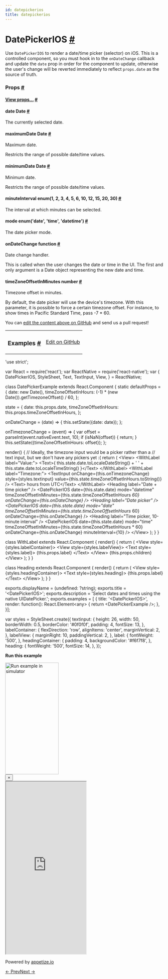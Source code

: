 ```yaml
---
id: datepickerios
title: datepickerios
---
```

<a id="content"></a><h1><a class="anchor" name="datepickerios"></a>DatePickerIOS <a class="hash-link" href="docs/datepickerios.html#datepickerios">#</a></h1><div><div><p>Use <code>DatePickerIOS</code> to render a date/time picker (selector) on iOS.  This is
a controlled component, so you must hook in to the <code>onDateChange</code> callback
and update the <code>date</code> prop in order for the component to update, otherwise
the user's change will be reverted immediately to reflect <code>props.date</code> as the
source of truth.</p></div><h3><a class="anchor" name="props"></a>Props <a class="hash-link" href="docs/datepickerios.html#props">#</a></h3><div class="props"><div class="prop"><h4 class="propTitle"><a class="anchor" name="view"></a><a href="docs/view.html#props">View props...</a> <a class="hash-link" href="docs/datepickerios.html#view">#</a></h4></div><div class="prop"><h4 class="propTitle"><a class="anchor" name="date"></a>date <span class="propType">Date</span> <a class="hash-link" href="docs/datepickerios.html#date">#</a></h4><div><p>The currently selected date.</p></div></div><div class="prop"><h4 class="propTitle"><a class="anchor" name="maximumdate"></a>maximumDate <span class="propType">Date</span> <a class="hash-link" href="docs/datepickerios.html#maximumdate">#</a></h4><div><p>Maximum date.</p><p>Restricts the range of possible date/time values.</p></div></div><div class="prop"><h4 class="propTitle"><a class="anchor" name="minimumdate"></a>minimumDate <span class="propType">Date</span> <a class="hash-link" href="docs/datepickerios.html#minimumdate">#</a></h4><div><p>Minimum date.</p><p>Restricts the range of possible date/time values.</p></div></div><div class="prop"><h4 class="propTitle"><a class="anchor" name="minuteinterval"></a>minuteInterval <span class="propType">enum(1, 2, 3, 4, 5, 6, 10, 12, 15, 20, 30)</span> <a class="hash-link" href="docs/datepickerios.html#minuteinterval">#</a></h4><div><p>The interval at which minutes can be selected.</p></div></div><div class="prop"><h4 class="propTitle"><a class="anchor" name="mode"></a>mode <span class="propType">enum('date', 'time', 'datetime')</span> <a class="hash-link" href="docs/datepickerios.html#mode">#</a></h4><div><p>The date picker mode.</p></div></div><div class="prop"><h4 class="propTitle"><a class="anchor" name="ondatechange"></a>onDateChange <span class="propType">function</span> <a class="hash-link" href="docs/datepickerios.html#ondatechange">#</a></h4><div><p>Date change handler.</p><p>This is called when the user changes the date or time in the UI.
The first and only argument is a Date object representing the new
date and time.</p></div></div><div class="prop"><h4 class="propTitle"><a class="anchor" name="timezoneoffsetinminutes"></a>timeZoneOffsetInMinutes <span class="propType">number</span> <a class="hash-link" href="docs/datepickerios.html#timezoneoffsetinminutes">#</a></h4><div><p>Timezone offset in minutes.</p><p>By default, the date picker will use the device's timezone. With this
parameter, it is possible to force a certain timezone offset. For
instance, to show times in Pacific Standard Time, pass -7 * 60.</p></div></div></div></div><p class="edit-page-block">You can <a target="_blank" href="https://github.com/facebook/react-native/blob/master/Libraries/Components/DatePicker/DatePickerIOS.ios.js">edit the content above on GitHub</a> and send us a pull request!</p><div><div><table width="100%"><tbody><tr><td><h3><a class="anchor" name="examples"></a>Examples <a class="hash-link" href="docs/datepickerios.html#examples">#</a></h3></td><td style="text-align:right;"><a target="_blank" href="https://github.com/facebook/react-native/blob/master/Examples/UIExplorer/js/DatePickerIOSExample.js">Edit on GitHub</a></td></tr></tbody></table><div class="example-container"><div class="prism language-javascript"><span class="token string">'use strict'</span><span class="token punctuation">;</span>

<span class="token keyword">var</span> React <span class="token operator">=</span> <span class="token function">require<span class="token punctuation">(</span></span><span class="token string">'react'</span><span class="token punctuation">)</span><span class="token punctuation">;</span>
<span class="token keyword">var</span> ReactNative <span class="token operator">=</span> <span class="token function">require<span class="token punctuation">(</span></span><span class="token string">'react-native'</span><span class="token punctuation">)</span><span class="token punctuation">;</span>
<span class="token keyword">var</span> <span class="token punctuation">{</span>
  DatePickerIOS<span class="token punctuation">,</span>
  StyleSheet<span class="token punctuation">,</span>
  Text<span class="token punctuation">,</span>
  TextInput<span class="token punctuation">,</span>
  View<span class="token punctuation">,</span>
<span class="token punctuation">}</span> <span class="token operator">=</span> ReactNative<span class="token punctuation">;</span>

class <span class="token class-name">DatePickerExample</span> extends <span class="token class-name">React<span class="token punctuation">.</span>Component</span> <span class="token punctuation">{</span>
  static defaultProps <span class="token operator">=</span> <span class="token punctuation">{</span>
    date<span class="token punctuation">:</span> <span class="token keyword">new</span> <span class="token class-name">Date</span><span class="token punctuation">(</span><span class="token punctuation">)</span><span class="token punctuation">,</span>
    timeZoneOffsetInHours<span class="token punctuation">:</span> <span class="token punctuation">(</span><span class="token operator">-</span><span class="token number">1</span><span class="token punctuation">)</span> <span class="token operator">*</span> <span class="token punctuation">(</span><span class="token keyword">new</span> <span class="token class-name">Date</span><span class="token punctuation">(</span><span class="token punctuation">)</span><span class="token punctuation">)</span><span class="token punctuation">.</span><span class="token function">getTimezoneOffset<span class="token punctuation">(</span></span><span class="token punctuation">)</span> <span class="token operator">/</span> <span class="token number">60</span><span class="token punctuation">,</span>
  <span class="token punctuation">}</span><span class="token punctuation">;</span>

  state <span class="token operator">=</span> <span class="token punctuation">{</span>
    date<span class="token punctuation">:</span> <span class="token keyword">this</span><span class="token punctuation">.</span>props<span class="token punctuation">.</span>date<span class="token punctuation">,</span>
    timeZoneOffsetInHours<span class="token punctuation">:</span> <span class="token keyword">this</span><span class="token punctuation">.</span>props<span class="token punctuation">.</span>timeZoneOffsetInHours<span class="token punctuation">,</span>
  <span class="token punctuation">}</span><span class="token punctuation">;</span>

  onDateChange <span class="token operator">=</span> <span class="token punctuation">(</span>date<span class="token punctuation">)</span> <span class="token operator">=</span><span class="token operator">&gt;</span> <span class="token punctuation">{</span>
    <span class="token keyword">this</span><span class="token punctuation">.</span><span class="token function">setState<span class="token punctuation">(</span></span><span class="token punctuation">{</span>date<span class="token punctuation">:</span> date<span class="token punctuation">}</span><span class="token punctuation">)</span><span class="token punctuation">;</span>
  <span class="token punctuation">}</span><span class="token punctuation">;</span>

  onTimezoneChange <span class="token operator">=</span> <span class="token punctuation">(</span>event<span class="token punctuation">)</span> <span class="token operator">=</span><span class="token operator">&gt;</span> <span class="token punctuation">{</span>
    <span class="token keyword">var</span> offset <span class="token operator">=</span> <span class="token function">parseInt<span class="token punctuation">(</span></span>event<span class="token punctuation">.</span>nativeEvent<span class="token punctuation">.</span>text<span class="token punctuation">,</span> <span class="token number">10</span><span class="token punctuation">)</span><span class="token punctuation">;</span>
    <span class="token keyword">if</span> <span class="token punctuation">(</span><span class="token function">isNaN<span class="token punctuation">(</span></span>offset<span class="token punctuation">)</span><span class="token punctuation">)</span> <span class="token punctuation">{</span>
      <span class="token keyword">return</span><span class="token punctuation">;</span>
    <span class="token punctuation">}</span>
    <span class="token keyword">this</span><span class="token punctuation">.</span><span class="token function">setState<span class="token punctuation">(</span></span><span class="token punctuation">{</span>timeZoneOffsetInHours<span class="token punctuation">:</span> offset<span class="token punctuation">}</span><span class="token punctuation">)</span><span class="token punctuation">;</span>
  <span class="token punctuation">}</span><span class="token punctuation">;</span>

  <span class="token function">render<span class="token punctuation">(</span></span><span class="token punctuation">)</span> <span class="token punctuation">{</span>
   <span class="token comment" spellcheck="true"> // Ideally, the timezone input would be a picker rather than a
</span>   <span class="token comment" spellcheck="true"> // text input, but we don't have any pickers yet :(
</span>    <span class="token keyword">return</span> <span class="token punctuation">(</span>
      &lt;View<span class="token operator">&gt;</span>
        &lt;WithLabel label<span class="token operator">=</span><span class="token string">"Value:"</span><span class="token operator">&gt;</span>
          &lt;Text<span class="token operator">&gt;</span><span class="token punctuation">{</span>
            <span class="token keyword">this</span><span class="token punctuation">.</span>state<span class="token punctuation">.</span>date<span class="token punctuation">.</span><span class="token function">toLocaleDateString<span class="token punctuation">(</span></span><span class="token punctuation">)</span> <span class="token operator">+</span>
            <span class="token string">' '</span> <span class="token operator">+</span>
            <span class="token keyword">this</span><span class="token punctuation">.</span>state<span class="token punctuation">.</span>date<span class="token punctuation">.</span><span class="token function">toLocaleTimeString<span class="token punctuation">(</span></span><span class="token punctuation">)</span>
          <span class="token punctuation">}</span>&lt;<span class="token operator">/</span>Text<span class="token operator">&gt;</span>
        &lt;<span class="token operator">/</span>WithLabel<span class="token operator">&gt;</span>
        &lt;WithLabel label<span class="token operator">=</span><span class="token string">"Timezone:"</span><span class="token operator">&gt;</span>
          &lt;TextInput
            onChange<span class="token operator">=</span><span class="token punctuation">{</span><span class="token keyword">this</span><span class="token punctuation">.</span>onTimezoneChange<span class="token punctuation">}</span>
            style<span class="token operator">=</span><span class="token punctuation">{</span>styles<span class="token punctuation">.</span>textinput<span class="token punctuation">}</span>
            value<span class="token operator">=</span><span class="token punctuation">{</span><span class="token keyword">this</span><span class="token punctuation">.</span>state<span class="token punctuation">.</span>timeZoneOffsetInHours<span class="token punctuation">.</span><span class="token function">toString<span class="token punctuation">(</span></span><span class="token punctuation">)</span><span class="token punctuation">}</span>
          <span class="token operator">/</span><span class="token operator">&gt;</span>
          &lt;Text<span class="token operator">&gt;</span> hours from UTC&lt;<span class="token operator">/</span>Text<span class="token operator">&gt;</span>
        &lt;<span class="token operator">/</span>WithLabel<span class="token operator">&gt;</span>
        &lt;Heading label<span class="token operator">=</span><span class="token string">"Date + time picker"</span> <span class="token operator">/</span><span class="token operator">&gt;</span>
        &lt;DatePickerIOS
          date<span class="token operator">=</span><span class="token punctuation">{</span><span class="token keyword">this</span><span class="token punctuation">.</span>state<span class="token punctuation">.</span>date<span class="token punctuation">}</span>
          mode<span class="token operator">=</span><span class="token string">"datetime"</span>
          timeZoneOffsetInMinutes<span class="token operator">=</span><span class="token punctuation">{</span><span class="token keyword">this</span><span class="token punctuation">.</span>state<span class="token punctuation">.</span>timeZoneOffsetInHours <span class="token operator">*</span> <span class="token number">60</span><span class="token punctuation">}</span>
          onDateChange<span class="token operator">=</span><span class="token punctuation">{</span><span class="token keyword">this</span><span class="token punctuation">.</span>onDateChange<span class="token punctuation">}</span>
        <span class="token operator">/</span><span class="token operator">&gt;</span>
        &lt;Heading label<span class="token operator">=</span><span class="token string">"Date picker"</span> <span class="token operator">/</span><span class="token operator">&gt;</span>
        &lt;DatePickerIOS
          date<span class="token operator">=</span><span class="token punctuation">{</span><span class="token keyword">this</span><span class="token punctuation">.</span>state<span class="token punctuation">.</span>date<span class="token punctuation">}</span>
          mode<span class="token operator">=</span><span class="token string">"date"</span>
          timeZoneOffsetInMinutes<span class="token operator">=</span><span class="token punctuation">{</span><span class="token keyword">this</span><span class="token punctuation">.</span>state<span class="token punctuation">.</span>timeZoneOffsetInHours <span class="token operator">*</span> <span class="token number">60</span><span class="token punctuation">}</span>
          onDateChange<span class="token operator">=</span><span class="token punctuation">{</span><span class="token keyword">this</span><span class="token punctuation">.</span>onDateChange<span class="token punctuation">}</span>
        <span class="token operator">/</span><span class="token operator">&gt;</span>
        &lt;Heading label<span class="token operator">=</span><span class="token string">"Time picker, 10-minute interval"</span> <span class="token operator">/</span><span class="token operator">&gt;</span>
        &lt;DatePickerIOS
          date<span class="token operator">=</span><span class="token punctuation">{</span><span class="token keyword">this</span><span class="token punctuation">.</span>state<span class="token punctuation">.</span>date<span class="token punctuation">}</span>
          mode<span class="token operator">=</span><span class="token string">"time"</span>
          timeZoneOffsetInMinutes<span class="token operator">=</span><span class="token punctuation">{</span><span class="token keyword">this</span><span class="token punctuation">.</span>state<span class="token punctuation">.</span>timeZoneOffsetInHours <span class="token operator">*</span> <span class="token number">60</span><span class="token punctuation">}</span>
          onDateChange<span class="token operator">=</span><span class="token punctuation">{</span><span class="token keyword">this</span><span class="token punctuation">.</span>onDateChange<span class="token punctuation">}</span>
          minuteInterval<span class="token operator">=</span><span class="token punctuation">{</span><span class="token number">10</span><span class="token punctuation">}</span>
        <span class="token operator">/</span><span class="token operator">&gt;</span>
      &lt;<span class="token operator">/</span>View<span class="token operator">&gt;</span>
    <span class="token punctuation">)</span><span class="token punctuation">;</span>
  <span class="token punctuation">}</span>
<span class="token punctuation">}</span>

class <span class="token class-name">WithLabel</span> extends <span class="token class-name">React<span class="token punctuation">.</span>Component</span> <span class="token punctuation">{</span>
  <span class="token function">render<span class="token punctuation">(</span></span><span class="token punctuation">)</span> <span class="token punctuation">{</span>
    <span class="token keyword">return</span> <span class="token punctuation">(</span>
      &lt;View style<span class="token operator">=</span><span class="token punctuation">{</span>styles<span class="token punctuation">.</span>labelContainer<span class="token punctuation">}</span><span class="token operator">&gt;</span>
        &lt;View style<span class="token operator">=</span><span class="token punctuation">{</span>styles<span class="token punctuation">.</span>labelView<span class="token punctuation">}</span><span class="token operator">&gt;</span>
          &lt;Text style<span class="token operator">=</span><span class="token punctuation">{</span>styles<span class="token punctuation">.</span>label<span class="token punctuation">}</span><span class="token operator">&gt;</span>
            <span class="token punctuation">{</span><span class="token keyword">this</span><span class="token punctuation">.</span>props<span class="token punctuation">.</span>label<span class="token punctuation">}</span>
          &lt;<span class="token operator">/</span>Text<span class="token operator">&gt;</span>
        &lt;<span class="token operator">/</span>View<span class="token operator">&gt;</span>
        <span class="token punctuation">{</span><span class="token keyword">this</span><span class="token punctuation">.</span>props<span class="token punctuation">.</span>children<span class="token punctuation">}</span>
      &lt;<span class="token operator">/</span>View<span class="token operator">&gt;</span>
    <span class="token punctuation">)</span><span class="token punctuation">;</span>
  <span class="token punctuation">}</span>
<span class="token punctuation">}</span>

class <span class="token class-name">Heading</span> extends <span class="token class-name">React<span class="token punctuation">.</span>Component</span> <span class="token punctuation">{</span>
  <span class="token function">render<span class="token punctuation">(</span></span><span class="token punctuation">)</span> <span class="token punctuation">{</span>
    <span class="token keyword">return</span> <span class="token punctuation">(</span>
      &lt;View style<span class="token operator">=</span><span class="token punctuation">{</span>styles<span class="token punctuation">.</span>headingContainer<span class="token punctuation">}</span><span class="token operator">&gt;</span>
        &lt;Text style<span class="token operator">=</span><span class="token punctuation">{</span>styles<span class="token punctuation">.</span>heading<span class="token punctuation">}</span><span class="token operator">&gt;</span>
          <span class="token punctuation">{</span><span class="token keyword">this</span><span class="token punctuation">.</span>props<span class="token punctuation">.</span>label<span class="token punctuation">}</span>
        &lt;<span class="token operator">/</span>Text<span class="token operator">&gt;</span>
      &lt;<span class="token operator">/</span>View<span class="token operator">&gt;</span>
    <span class="token punctuation">)</span><span class="token punctuation">;</span>
  <span class="token punctuation">}</span>
<span class="token punctuation">}</span>

exports<span class="token punctuation">.</span>displayName <span class="token operator">=</span> <span class="token punctuation">(</span>undefined<span class="token punctuation">:</span> <span class="token operator">?</span>string<span class="token punctuation">)</span><span class="token punctuation">;</span>
exports<span class="token punctuation">.</span>title <span class="token operator">=</span> <span class="token string">'&lt;DatePickerIOS&gt;'</span><span class="token punctuation">;</span>
exports<span class="token punctuation">.</span>description <span class="token operator">=</span> <span class="token string">'Select dates and times using the native UIDatePicker.'</span><span class="token punctuation">;</span>
exports<span class="token punctuation">.</span>examples <span class="token operator">=</span> <span class="token punctuation">[</span>
<span class="token punctuation">{</span>
  title<span class="token punctuation">:</span> <span class="token string">'&lt;DatePickerIOS&gt;'</span><span class="token punctuation">,</span>
  render<span class="token punctuation">:</span> <span class="token keyword">function</span><span class="token punctuation">(</span><span class="token punctuation">)</span><span class="token punctuation">:</span> React<span class="token punctuation">.</span>Element&lt;any<span class="token operator">&gt;</span> <span class="token punctuation">{</span>
    <span class="token keyword">return</span> &lt;DatePickerExample <span class="token operator">/</span><span class="token operator">&gt;</span><span class="token punctuation">;</span>
  <span class="token punctuation">}</span><span class="token punctuation">,</span>
<span class="token punctuation">}</span><span class="token punctuation">]</span><span class="token punctuation">;</span>

<span class="token keyword">var</span> styles <span class="token operator">=</span> StyleSheet<span class="token punctuation">.</span><span class="token function">create<span class="token punctuation">(</span></span><span class="token punctuation">{</span>
  textinput<span class="token punctuation">:</span> <span class="token punctuation">{</span>
    height<span class="token punctuation">:</span> <span class="token number">26</span><span class="token punctuation">,</span>
    width<span class="token punctuation">:</span> <span class="token number">50</span><span class="token punctuation">,</span>
    borderWidth<span class="token punctuation">:</span> <span class="token number">0.5</span><span class="token punctuation">,</span>
    borderColor<span class="token punctuation">:</span> <span class="token string">'#0f0f0f'</span><span class="token punctuation">,</span>
    padding<span class="token punctuation">:</span> <span class="token number">4</span><span class="token punctuation">,</span>
    fontSize<span class="token punctuation">:</span> <span class="token number">13</span><span class="token punctuation">,</span>
  <span class="token punctuation">}</span><span class="token punctuation">,</span>
  labelContainer<span class="token punctuation">:</span> <span class="token punctuation">{</span>
    flexDirection<span class="token punctuation">:</span> <span class="token string">'row'</span><span class="token punctuation">,</span>
    alignItems<span class="token punctuation">:</span> <span class="token string">'center'</span><span class="token punctuation">,</span>
    marginVertical<span class="token punctuation">:</span> <span class="token number">2</span><span class="token punctuation">,</span>
  <span class="token punctuation">}</span><span class="token punctuation">,</span>
  labelView<span class="token punctuation">:</span> <span class="token punctuation">{</span>
    marginRight<span class="token punctuation">:</span> <span class="token number">10</span><span class="token punctuation">,</span>
    paddingVertical<span class="token punctuation">:</span> <span class="token number">2</span><span class="token punctuation">,</span>
  <span class="token punctuation">}</span><span class="token punctuation">,</span>
  label<span class="token punctuation">:</span> <span class="token punctuation">{</span>
    fontWeight<span class="token punctuation">:</span> <span class="token string">'500'</span><span class="token punctuation">,</span>
  <span class="token punctuation">}</span><span class="token punctuation">,</span>
  headingContainer<span class="token punctuation">:</span> <span class="token punctuation">{</span>
    padding<span class="token punctuation">:</span> <span class="token number">4</span><span class="token punctuation">,</span>
    backgroundColor<span class="token punctuation">:</span> <span class="token string">'#f6f7f8'</span><span class="token punctuation">,</span>
  <span class="token punctuation">}</span><span class="token punctuation">,</span>
  heading<span class="token punctuation">:</span> <span class="token punctuation">{</span>
    fontWeight<span class="token punctuation">:</span> <span class="token string">'500'</span><span class="token punctuation">,</span>
    fontSize<span class="token punctuation">:</span> <span class="token number">14</span><span class="token punctuation">,</span>
  <span class="token punctuation">}</span><span class="token punctuation">,</span>
<span class="token punctuation">}</span><span class="token punctuation">)</span><span class="token punctuation">;</span></div><div class="embedded-simulator"><p><a class="modal-button-open"><strong>Run this example</strong></a></p><div class="modal-button-open modal-button-open-img"><img alt="Run example in simulator" width="170" height="356" src="img/uiexplorer_main_ios.png"></div><div><div class="modal"><div class="modal-content"><button class="modal-button-close">×</button><div class="center"><iframe class="simulator" src="https://appetize.io/embed/7vdfm9h3e6vuf4gfdm7r5rgc48?device=iphone6s&amp;scale=60&amp;autoplay=false&amp;orientation=portrait&amp;deviceColor=white&amp;params=%7B%22route%22%3A%22DatePickerIOS%22%7D" width="256" height="550" scrolling="no"></iframe><p>Powered by <a target="_blank" href="https://appetize.io">appetize.io</a></p></div></div></div><div class="modal-backdrop"></div></div></div></div></div></div><div class="docs-prevnext"><a class="docs-prev" href="docs/button.html#content">← Prev</a><a class="docs-next" href="docs/drawerlayoutandroid.html#content">Next →</a></div>